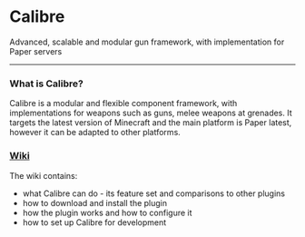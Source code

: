 # Calibre

Advanced, scalable and modular gun framework, with implementation for Paper servers

---

### What is Calibre?

Calibre is a modular and flexible component framework, with implementations for weapons such as guns, melee weapons at grenades.
It targets the latest version of Minecraft and the main platform is Paper latest, however it can be adapted to other platforms.

### [Wiki](https://gitlab.com/aecsocket/calibre/-/wikis/home)

The wiki contains:
* what Calibre can do - its feature set and comparisons to other plugins
* how to download and install the plugin
* how the plugin works and how to configure it
* how to set up Calibre for development